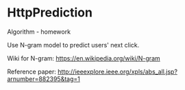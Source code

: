 # HttpPrediction
Algorithm - homework

Use N-gram model to predict users' next click.

Wiki for N-gram: https://en.wikipedia.org/wiki/N-gram

Reference paper: http://ieeexplore.ieee.org/xpls/abs_all.jsp?arnumber=882395&tag=1
